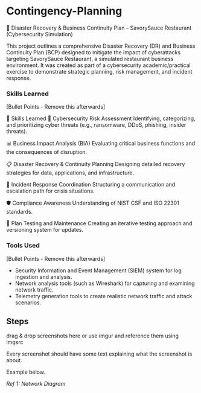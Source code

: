 # Contingency-Planning
 🚨 Disaster Recovery &amp; Business Continuity Plan – SavorySauce Restaurant (Cybersecurity Simulation)
 
This project outlines a comprehensive Disaster Recovery (DR) and Business Continuity Plan (BCP) designed to mitigate the impact of cyberattacks targeting SavorySauce Restaurant, a simulated restaurant business environment. It was created as part of a cybersecurity academic/practical exercise to demonstrate strategic planning, risk management, and incident response.

### Skills Learned
[Bullet Points - Remove this afterwards]

🧠 Skills Learned
🔐 Cybersecurity Risk Assessment
Identifying, categorizing, and prioritizing cyber threats (e.g., ransomware, DDoS, phishing, insider threats).

📊 Business Impact Analysis (BIA)
Evaluating critical business functions and the consequences of disruption.

📋 Disaster Recovery & Continuity Planning
Designing detailed recovery strategies for data, applications, and infrastructure.

🧭 Incident Response Coordination
Structuring a communication and escalation path for crisis situations.

🛡️ Compliance Awareness
Understanding of NIST CSF and ISO 22301 standards.

🔄 Plan Testing and Maintenance
Creating an iterative testing approach and versioning system for updates.

### Tools Used
[Bullet Points - Remove this afterwards]

- Security Information and Event Management (SIEM) system for log ingestion and analysis.
- Network analysis tools (such as Wireshark) for capturing and examining network traffic.
- Telemetry generation tools to create realistic network traffic and attack scenarios.

## Steps
drag & drop screenshots here or use imgur and reference them using imgsrc

Every screenshot should have some text explaining what the screenshot is about.

Example below.

*Ref 1: Network Diagram*
